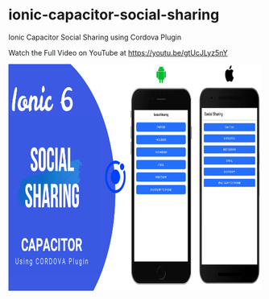 # ionic-capacitor-social-sharing
 Ionic Capacitor Social Sharing using Cordova Plugin
 
 Watch the Full Video on YouTube at https://youtu.be/gtUcJLyz5nY

<img src="https://github.com/Nykz/ionic-capacitor-social-sharing/blob/main/screenshots/Snapshot_2022-06-24-09.59.01.png" width="800" height="450" />

